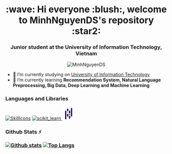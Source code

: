 <h1 align="center">:wave: Hi everyone :blush:, welcome to MinhNguyenDS's repository :star2:</h1>
<h3 align="center">Junior student at the University of Information Technology, Vietnam</h3>
<p align="center"> <img src="https://komarev.com/ghpvc/?username=MinhNguyenDS&label=Profile%20views&color=0e75b6&style=flat&color=blueviolet&style=for-the-badge&label=Repository+views" alt="MinhNguyenDS" /> </p>

- :school: I’m currently studying on [University of Information Technology](https://www.uit.edu.vn/)
- :book: I’m currently learning **Recommendation System, Natural Language Preprocessing, Big Data, Deep Learning and Machine Learning**

<h3 align="left">Languages and Libraries</h3>

[![SkillIcons](https://skillicons.dev/icons?i=py,r,c,cpp,tensorflow)](https://skillicons.dev)
<a href="https://scikit-learn.org/" target="_blank" rel="noreferrer"> <img src="https://upload.wikimedia.org/wikipedia/commons/0/05/Scikit_learn_logo_small.svg" alt="scikit_learn" width="40" height="40"/> </a> <a href="https://pandas.pydata.org/" target="_blank" rel="noreferrer"> <img src="https://raw.githubusercontent.com/devicons/devicon/2ae2a900d2f041da66e950e4d48052658d850630/icons/pandas/pandas-original.svg" alt="pandas" width="40" height="40"/> </a>

<h3 summary>Github Stats ⚡</summary>

<a href="#">![Github stats](https://github-readme-stats.vercel.app/api?username=MinhNguyenDS&theme=blueberry&count_private=true&hide_border=true&line_height=20)</a> 
<a href="#">![Top Langs](https://github-readme-stats.vercel.app/api/top-langs/?username=MinhNguyenDS&layout=compact&theme=blueberry&count_private=true&hide_border=true)</a>

<!--
**MinhNguyenDS/MinhNguyenDS** is a ✨ _special_ ✨ repository because its `README.md` (this file) appears on your GitHub profile.
Here are some ideas to get you started:
:office: : icon office
- 👯 I’m looking to collaborate on ...
- 🤔 I’m looking for help with ...
- 💬 Ask me about ...
- 📫 How to reach me: ...
- 😄 Pronouns: ...
- ⚡ Fun fact: ...
-->
